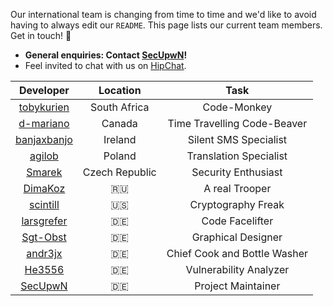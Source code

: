 Our international team is changing from time to time and we'd like to avoid having to always edit our `README`. This page lists our current team members. Get in touch! :love_letter:

* **General enquiries: Contact [SecUpwN](https://github.com/SecUpwN)!**
* Feel invited to chat with us on [HipChat](https://www.hipchat.com/gWZq5Zyaa).

|                              Developer                         |  Location   |              Task           |
|:--------------------------------------------------------------:|:-----------:|:---------------------------:|
|[tobykurien](https://github.com/tobykurien)                     | South Africa|         Code-Monkey         |
|[d-mariano](https://github.com/d-mariano)                       | Canada      | Time Travelling Code-Beaver |
|[banjaxbanjo](https://github.com/banjaxbanjo)                   | Ireland     |    Silent SMS Specialist    |
|[agilob](https://github.com/agilob)                             | Poland      |    Translation Specialist   |
|[Smarek](https://github.com/smarek)                             | Czech Republic  |  Security Enthusiast    |
|[DimaKoz](https://github.com/dimakoz)                           | :ru:        |        A real Trooper       |
|[scintill](https://github.com/scintill)                         | :us:        |       Cryptography Freak    |
|[larsgrefer](https://github.com/larsgrefer)                     | :de:        |        Code Facelifter      |
|[Sgt-Obst](https://github.com/SgtObst)                          | :de:        |     Graphical Designer      |
|[andr3jx](https://github.com/andr3jx)                           | :de:        | Chief Cook and Bottle Washer|
|[He3556](https://github.com/He3556)                             | :de:        |   Vulnerability Analyzer    |
|[SecUpwN](https://github.com/SecUpwN)                           | :de:        |      Project Maintainer     |